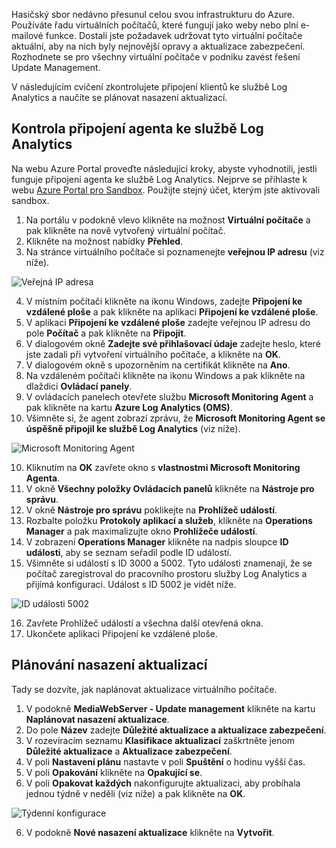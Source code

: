 Hasičský sbor nedávno přesunul celou svou infrastrukturu do Azure. Používáte řadu virtuálních počítačů, které fungují jako weby nebo plní e-mailové funkce. Dostali jste požadavek udržovat tyto virtuální počítače aktuální, aby na nich byly nejnovější opravy a aktualizace zabezpečení. Rozhodnete se pro všechny virtuální počítače v podniku zavést řešení Update Management. 

V následujícím cvičení zkontrolujete připojení klientů ke službě Log Analytics a naučíte se plánovat nasazení aktualizací.

## <a name="review-agent-connectivity-to-log-analytics"></a>Kontrola připojení agenta ke službě Log Analytics

Na webu Azure Portal proveďte následující kroky, abyste vyhodnotili, jestli funguje připojení agenta ke službě Log Analytics. Nejprve se přihlaste k webu [Azure Portal pro Sandbox](https://portal.azure.com/learn.docs.microsoft.com?azure-portal=true). Použijte stejný účet, kterým jste aktivovali sandbox.

1. Na portálu v podokně vlevo klikněte na možnost **Virtuální počítače** a pak klikněte na nově vytvořený virtuální počítač.
2. Klikněte na možnost nabídky **Přehled**.
3. Na stránce virtuálního počítače si poznamenejte **veřejnou IP adresu** (viz níže).

![Veřejná IP adresa](../media/5-public-ip-address-edited.png "Veřejná IP adresa")

4. V místním počítači klikněte na ikonu Windows, zadejte **Připojení ke vzdálené ploše** a pak klikněte na aplikaci **Připojení ke vzdálené ploše**.
5. V aplikaci **Připojení ke vzdálené ploše** zadejte veřejnou IP adresu do pole **Počítač** a pak klikněte na **Připojit**.
6. V dialogovém okně **Zadejte své přihlašovací údaje** zadejte heslo, které jste zadali při vytvoření virtuálního počítače, a klikněte na **OK**.
7. V dialogovém okně s upozorněním na certifikát klikněte na **Ano**.
8. Na vzdáleném počítači klikněte na ikonu Windows a pak klikněte na dlaždici **Ovládací panely**.
9. V ovládacích panelech otevřete službu **Microsoft Monitoring Agent** a pak klikněte na kartu **Azure Log Analytics (OMS)**.
10. Všimněte si, že agent zobrazí zprávu, že **Microsoft Monitoring Agent se úspěšně připojil ke službě Log Analytics** (viz níže).

![Microsoft Monitoring Agent](../media/5-microsoft-monitoring-agent.png "Microsoft Monitoring Agent")

10. Kliknutím na **OK** zavřete okno s **vlastnostmi Microsoft Monitoring Agenta**.
11. V okně **Všechny položky Ovládacích panelů** klikněte na **Nástroje pro správu**.
12. V okně **Nástroje pro správu** poklikejte na **Prohlížeč událostí**.
13. Rozbalte položku **Protokoly aplikací a služeb**, klikněte na **Operations Manager** a pak maximalizujte okno **Prohlížeče událostí**.
14. V zobrazení **Operations Manager** klikněte na nadpis sloupce **ID události**, aby se seznam seřadil podle ID událostí.
15. Všimněte si událostí s ID 3000 a 5002. Tyto události znamenají, že se počítač zaregistroval do pracovního prostoru služby Log Analytics a přijímá konfiguraci. Událost s ID 5002 je vidět níže.

![ID události 5002](../media/5-event-id-5002.png "ID události 5002")

16. Zavřete Prohlížeč událostí a všechna další otevřená okna.
17. Ukončete aplikaci Připojení ke vzdálené ploše.

## <a name="schedule-update-deployments"></a>Plánování nasazení aktualizací

Tady se dozvíte, jak naplánovat aktualizace virtuálního počítače.

1. V podokně **MediaWebServer - Update management** klikněte na kartu **Naplánovat nasazení aktualizace**. 
2. Do pole **Název** zadejte **Důležité aktualizace a aktualizace zabezpečení**.
3. V rozevíracím seznamu **Klasifikace aktualizací** zaškrtněte jenom **Důležité aktualizace** a **Aktualizace zabezpečení**.
4. V poli **Nastavení plánu** nastavte v poli **Spuštění** o hodinu vyšší čas.
5. V poli **Opakování** klikněte na **Opakující se**.
5. V poli **Opakovat každých** nakonfigurujte aktualizaci, aby probíhala jednou týdně v neděli (viz níže) a pak klikněte na **OK**.

![Týdenní konfigurace](../media/5-configure-recurring-schedule-edited.png "Týdenní konfigurace")

6. V podokně **Nové nasazení aktualizace** klikněte na **Vytvořit**.